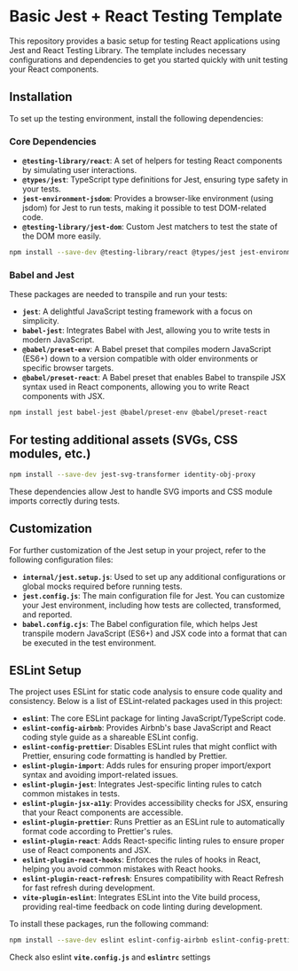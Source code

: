 # Basic Jest + React Testing Template

This repository provides a basic setup for testing React applications using Jest and React Testing Library. The template includes necessary configurations and dependencies to get you started quickly with unit testing your React components.

## Installation

To set up the testing environment, install the following dependencies:

### Core Dependencies

- **`@testing-library/react`**: A set of helpers for testing React components by simulating user interactions.
- **`@types/jest`**: TypeScript type definitions for Jest, ensuring type safety in your tests.
- **`jest-environment-jsdom`**: Provides a browser-like environment (using jsdom) for Jest to run tests, making it possible to test DOM-related code.
- **`@testing-library/jest-dom`**: Custom Jest matchers to test the state of the DOM more easily.

```bash
npm install --save-dev @testing-library/react @types/jest jest-environment-jsdom @testing-library/jest-dom
```

### Babel and Jest

These packages are needed to transpile and run your tests:

- **`jest`**: A delightful JavaScript testing framework with a focus on simplicity.
- **`babel-jest`**: Integrates Babel with Jest, allowing you to write tests in modern JavaScript.
- **`@babel/preset-env`**: A Babel preset that compiles modern JavaScript (ES6+) down to a version compatible with older environments or specific browser targets.
- **`@babel/preset-react`**: A Babel preset that enables Babel to transpile JSX syntax used in React components, allowing you to write React components with JSX.

```bash
npm install jest babel-jest @babel/preset-env @babel/preset-react
```

## For testing additional assets (SVGs, CSS modules, etc.)

```bash
npm install --save-dev jest-svg-transformer identity-obj-proxy
```

These dependencies allow Jest to handle SVG imports and CSS module imports correctly during tests.

## Customization

For further customization of the Jest setup in your project, refer to the following configuration files:

- **`internal/jest.setup.js`**: Used to set up any additional configurations or global mocks required before running tests.
- **`jest.config.js`**: The main configuration file for Jest. You can customize your Jest environment, including how tests are collected, transformed, and reported.
- **`babel.config.cjs`**: The Babel configuration file, which helps Jest transpile modern JavaScript (ES6+) and JSX code into a format that can be executed in the test environment.

## ESLint Setup

The project uses ESLint for static code analysis to ensure code quality and consistency. Below is a list of ESLint-related packages used in this project:

- **`eslint`**: The core ESLint package for linting JavaScript/TypeScript code.
- **`eslint-config-airbnb`**: Provides Airbnb's base JavaScript and React coding style guide as a shareable ESLint config.
- **`eslint-config-prettier`**: Disables ESLint rules that might conflict with Prettier, ensuring code formatting is handled by Prettier.
- **`eslint-plugin-import`**: Adds rules for ensuring proper import/export syntax and avoiding import-related issues.
- **`eslint-plugin-jest`**: Integrates Jest-specific linting rules to catch common mistakes in tests.
- **`eslint-plugin-jsx-a11y`**: Provides accessibility checks for JSX, ensuring that your React components are accessible.
- **`eslint-plugin-prettier`**: Runs Prettier as an ESLint rule to automatically format code according to Prettier's rules.
- **`eslint-plugin-react`**: Adds React-specific linting rules to ensure proper use of React components and JSX.
- **`eslint-plugin-react-hooks`**: Enforces the rules of hooks in React, helping you avoid common mistakes with React hooks.
- **`eslint-plugin-react-refresh`**: Ensures compatibility with React Refresh for fast refresh during development.
- **`vite-plugin-eslint`**: Integrates ESLint into the Vite build process, providing real-time feedback on code linting during development.

To install these packages, run the following command:

```bash
npm install --save-dev eslint eslint-config-airbnb eslint-config-prettier eslint-plugin-import eslint-plugin-jest eslint-plugin-jsx-a11y eslint-plugin-prettier eslint-plugin-react eslint-plugin-react-hooks eslint-plugin-react-refresh vite-plugin-eslint
```

Check also eslint **`vite.config.js`** and **`eslintrc`** settings

